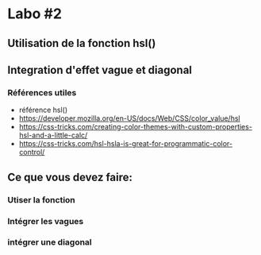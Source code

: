 # Labo #2
## Utilisation de la fonction hsl()
## Integration d'effet vague et diagonal

### Références utiles

- référence hsl()
 - https://developer.mozilla.org/en-US/docs/Web/CSS/color_value/hsl
 - https://css-tricks.com/creating-color-themes-with-custom-properties-hsl-and-a-little-calc/
 - https://css-tricks.com/hsl-hsla-is-great-for-programmatic-color-control/


## Ce que vous devez faire:

### Utiser la fonction 
### Intégrer les vagues
### intégrer une diagonal